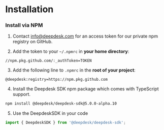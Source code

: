 # Installation

### Install via NPM

1. Contact info@deepdesk.com for an access token for our private npm registry on GitHub.

2. Add the token to your `~/.npmrc` in **your home directory**:

```
//npm.pkg.github.com/:_authToken=TOKEN
```

3. Add the following line to `.npmrc` in the **root of your project**:

```
@deepdesk:registry=https://npm.pkg.github.com
```

4. Install the Deepdesk SDK npm package which comes with TypeScript support.

```bash
npm install @deepdesk/deepdesk-sdk@5.0.0-alpha.10
```

5. Use the DeepdeskSDK in your code

```js
import { DeepdeskSDK } from '@deepdesk/deepdesk-sdk';
```